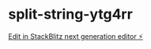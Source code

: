 # split-string-ytg4rr

[Edit in StackBlitz next generation editor ⚡️](https://stackblitz.com/~/github.com/estrella1245/split-string-ytg4rr)